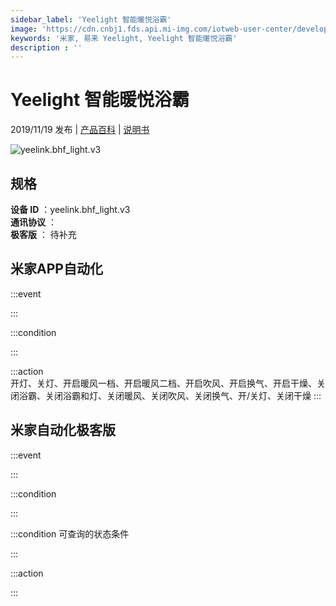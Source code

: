 ```yaml
---
sidebar_label: 'Yeelight 智能暖悦浴霸'
image: 'https://cdn.cnbj1.fds.api.mi-img.com/iotweb-user-center/developer_1679047652517ua3yQ2Ku.png?GalaxyAccessKeyId=AKVGLQWBOVIRQ3XLEW&Expires=9223372036854775807&Signature=zDi/9+jFMol8EmwfLMQr9qbs3DM='
keywords: '米家, 易来 Yeelight, Yeelight 智能暖悦浴霸'
description : ''
---
```

# Yeelight 智能暖悦浴霸

2019/11/19 发布 | [产品百科](https://home.mi.com/webapp/content/baike/product/index.html?model=yeelink.bhf_light.v3/) | [说明书](https://home.mi.com/views/introduction.html?model=yeelink.bhf_light.v3&region=cn)

![yeelink.bhf_light.v3](https://cdn.cnbj1.fds.api.mi-img.com/iotweb-user-center/developer_1679047652517ua3yQ2Ku.png?GalaxyAccessKeyId=AKVGLQWBOVIRQ3XLEW&Expires=9223372036854775807&Signature=zDi/9+jFMol8EmwfLMQr9qbs3DM=)

## 规格  
> 
**设备 ID** ：yeelink.bhf_light.v3  
**通讯协议** ：  
**极客版**  ： 待补充 


## 米家APP自动化  

:::event  

:::

:::condition  

:::

:::action   
开灯、关灯、开启暖风一档、开启暖风二档、开启吹风、开启换气、开启干燥、关闭浴霸、关闭浴霸和灯、关闭暖风、关闭吹风、关闭换气、开/关灯、关闭干燥
:::

## 米家自动化极客版  

:::event  

:::

:::condition  

:::

:::condition 可查询的状态条件  

:::

:::action  

:::

        
